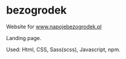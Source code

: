 # bezogrodek
Website for www.napojebezogrodek.pl

Landing page. 

Used: Html, CSS, Sass(scss), Javascript, npm. 

